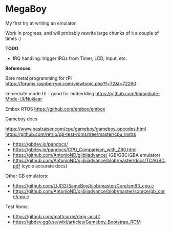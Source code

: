 # MegaBoy

My first try at writing an emulator. 

Work in progress, and will probably rewrite large chunks of it a couple of times :)

**TODO**

 - IRQ handling: trigger IRQs from Timer, LCD, Input, etc.

**References:**

Bare metal programming for rPi
https://forums.raspberrypi.com/viewtopic.php?f=72&t=72260

Immediate mode UI - good for embedding 
https://github.com/Immediate-Mode-UI/Nuklear

Embox RTOS
https://github.com/embox/embox

Gameboy docs

https://www.pastraiser.com/cpu/gameboy/gameboy_opcodes.html
https://github.com/retrio/gb-test-roms/tree/master/cpu_instrs

- https://gbdev.io/pandocs/
- https://gbdev.io/pandocs/CPU_Comparison_with_Z80.html
- https://github.com/AntonioND/giibiiadvance/ (GB/GBC/GBA emulator)
- https://github.com/AntonioND/giibiiadvance/blob/master/docs/TCAGBD.pdf (cycle accurate docs)

Other GB emulators:

- https://github.com/LIJI32/SameBoy/blob/master/Core/sm83_cpu.c
- https://github.com/AntonioND/giibiiadvance/blob/master/source/gb_core/cpu.c

Test Roms:

- https://github.com/mattcurrie/dmg-acid2
- https://gbdev.gg8.se/wiki/articles/Gameboy_Bootstrap_ROM